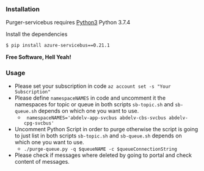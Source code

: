 ### Installation

Purger-servicebus requires [Python3](https://www.python.org/downloads/) Python 3.7.4

Install the dependencies

```sh
$ pip install azure-servicebus==0.21.1
```
**Free Software, Hell Yeah!**

### Usage
- Please set your subscription in code ```az account set -s "Your Subscription" ```
- Please define `namespaceNAMES` in code and uncomment it the namespaces for topic or queue in both scripts `sb-topic.sh` and `sb-queue.sh` depends on which one you want to use.
  - ``` namespaceNAMES='abdelv-app-svcbus abdelv-cbs-svcbus abdelv-cpg-svcbus'```
- Uncomment Python Script in order to purge otherwise the script is going to just list in both scripts `sb-topic.sh` and `sb-queue.sh` depends on which one you want to use.
  -  ```./purge-queue.py -q $queueNAME -c $queueConnectionString```
- Please check if messages where deleted by going to portal and check content of messages.
